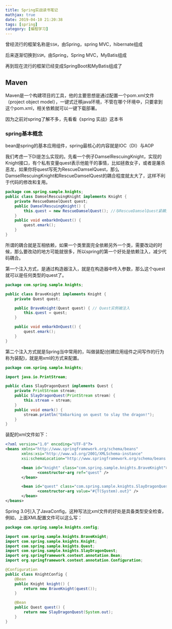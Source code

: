 ```yaml
---
title: Spring实战读书笔记
mathjax: true
date: 2019-04-10 21:20:38
tags: [spring]
category: [编程学习]
---
```


曾经流行的框架名称是`SSH`，由Spring，spring MVC，hibernate组成

后来逐渐切换到`SSM`，由Spring，Spring MVC，MyBatis组成

再到现在流行的框架已经变成SpringBoot和MyBatis组成了

## Maven

Maven是一个构建项目的工具，他的主要思想是通过配置一个pom.xml文件（project object model），一键式迁移java环境，不管在哪个环境中，只要拿到这个pom.xml，相关依赖就可以一键下载部署。

因为之前对spring了解不多，先看看《spring 实战》这本书

### spring基本概念

bean是spring的基本应用组件，spring最核心的内容就是IOC（DI）与AOP

我们考虑一下DI是怎么实现的。先看一个例子DamselRescuingKnight，实现的Knight接口，有个私有变量quest表示他能干的事情，比如拯救女子，或者是屠杀恶龙，如果你将quest写死为RescueDamselQuest，那么DamselRescuingKnight和RescueDamselQuest的耦合程度就太大了，这样不利于代码的修改和复用。

```java
package com.spring.sample.knights;
public class DamselRescuingKnight implements Knight {
    private RescueDamselQuest quest;
    public DamselRescuingKnight() {
        this.quest = new RescueDamselQuest(); //与RescueDamselQuest紧耦合
    }
    public void embarkOnQuest() {
        quest.emark();
    }
}
```

所谓的耦合就是互相依赖，如果一个类里面完全依赖另外一个类，需要改动的时候，那么要改动的地方可能就很多，所以spring的第一个好处是依赖注入，减少代码耦合。

第一个注入方式，是通过构造器注入，就是在构造器中传入参数，那么这个quest就可以是任何类型的quest了。

```java
package com.spring.sample.knights;

public class BraveKnight implements Knight {
    private Quest quest;

    public BraveKnight(Quest quest) { // Quest实例被注入
        this.quest = quest;
    }

    public void embarkOnQuest() {
        quest.emark();
    }
}
```

第二个注入方式就是Spring当中常用的，叫做装配(创建应用组件之间写作的行为称为装配)，就是用xml的方式来配置。

```java
package com.spring.sample.knights;

import java.io.PrintStream;

public class SlayDragonQuest implements Quest {
    private PrintStream stream;
    public SlayDragonQuest(PrintStream stream) {
        this.stream = stream;
    }
    public void emark() {
        stream.println("Embarking on quest to slay the dragon!");
    }
}
```

装配的xml文件如下：

```xml
<?xml version="1.0" encoding="UTF-8"?>
<beans xmlns="http://www.springframework.org/schema/beans"
       xmlns:xsi="http://www.w3.org/2001/XMLSchema-instance"
       xsi:schemaLocation="http://www.springframework.org/schema/beans http://www.springframework.org/schema/beans/spring-beans.xsd">

       <bean id="knight" class="com.spring.sample.knights.BraveKnight">
              <constructor-arg ref="quest" />
       </bean>

       <bean id="quest" class="com.spring.sample.knights.SlayDragonQuest">
              <constructor-arg value="#{T(System).out}" />
       </bean>
</beans>
```

Spring 3.0引入了JavaConfig，这种写法比xml文件的好处是具备类型安全检查，例如，上面XML配置文件可以这么写：

```java
package com.spring.sample.knights.config;

import com.spring.sample.knights.BraveKnight;
import com.spring.sample.knights.Knight;
import com.spring.sample.knights.Quest;
import com.spring.sample.knights.SlayDragonQuest;
import org.springframework.context.annotation.Bean;
import org.springframework.context.annotation.Configuration;

@Configuration
public class KnightConfig {
    @Bean
    public Knight knight() {
        return new BraveKnight(quest());
    }

    @Bean
    public Quest quest() {
        return new SlayDragonQuest(System.out);
    }
}
```



